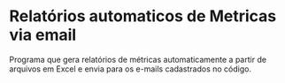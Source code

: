 # Relatórios automaticos de Metricas via email
 Programa que gera relatórios de métricas automaticamente a partir  de arquivos em Excel e envia para os e-mails cadastrados no código.
 
